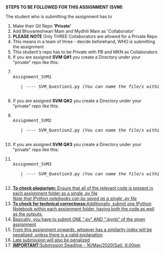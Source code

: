 <b>STEPS TO BE FOLLOWED FOR THIS ASSIGNMENT (SVM) </b>
  <p>The student who is submitting the assignment has to</p>
  <ol>
    <li>Make their Git Repo <b>'Private'</b></li>
    <li>Add Bhuvaneshwari Mam and Mydhili Mam as 'Collaborator'</li>
    <li><b>PLEASE NOTE</b> Only THREE Collaborators are allowed for a Private Repo</li>
    <li> This means in a team of three - decide beforehand, WHO is submitting the assignment</li> 
    <li> This student's repo has to be Private with PB and MKN as Collaborators</li>
  <li>If you are assigned <b>SVM Q#1</b> you create a Directory under your "private" repo like this:</li>
    <li><pre><br>Assignment_SVM1
      <br>&nbsp;&nbsp; | ---- SVM_Question1.py <i>(You can name the file/s within the directory as per your wish)</i>
      </pre>
    </li>
  <li>If you are assigned <b>SVM Q#2</b> you create a Directory under your "private" repo like this:</li>
  <li><pre><br>Assignment_SVM2
      <br>&nbsp;&nbsp; | ---- SVM_Question2.py <i>(You can name the file/s within the directory as per your wish)</i>
      </pre>
    </li>
  <li>If you are assigned <b>SVM Q#3</b> you create a Directory under your "private" repo like this:</li>
  <li><pre><br>Assignment_SVM3
      <br>&nbsp;&nbsp; | ---- SVM_Question3.py <i>(You can name the file/s within the directory as per your wish)</i>
      </pre>
    </li>
    <li><b><u>To check plagiarism:<u></b> Ensure that all of the relevant code is present in each assignment folder as a single .py file
      <br><i>Note that IPython notebooks can be saved as a single .py file</i>
    </li>
    <li><b><u>To check for technical correctness:<u></b>Additionally, submit one IPython Notebook within each assignment folder, having both the code as well as the outputs.</li>
      <li>Basically, you have to submit ONE ".py" AND ".ipynb" of the given assignment</li>
     <li> From this assignment onwards, whoever has a similarity index will be penalized, unless there is a valid        explanation</li>
    
    
    
    
    
    
    
  <li>Late submission will also be penalized</li>
  <li><b>IMPORTANT:</b>Submission Deadline - 16/May/2020(Sat), 6.00pm</li>
  </ol>
